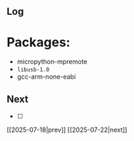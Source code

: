 ## Log
# Packages:
* micropython-mpremote
* `libusb-1.0`
* gcc-arm-none-eabi
## Next
- [ ]

[[2025-07-18|prev]] [[2025-07-22|next]]
